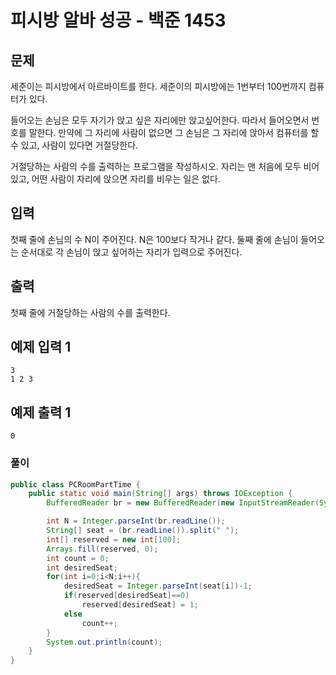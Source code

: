 # 피시방 알바 성공 - 백준 1453

## 문제

세준이는 피시방에서 아르바이트를 한다. 세준이의 피시방에는 1번부터 100번까지 컴퓨터가 있다.

들어오는 손님은 모두 자기가 앉고 싶은 자리에만 앉고싶어한다. 따라서 들어오면서 번호를 말한다. 만약에 그 자리에 사람이 없으면 그 손님은 그 자리에 앉아서 컴퓨터를 할 수 있고, 사람이 있다면 거절당한다.

거절당하는 사람의 수를 출력하는 프로그램을 작성하시오. 자리는 맨 처음에 모두 비어있고, 어떤 사람이 자리에 앉으면 자리를 비우는 일은 없다.

## 입력

첫째 줄에 손님의 수 N이 주어진다. N은 100보다 작거나 같다. 둘째 줄에 손님이 들어오는 순서대로 각 손님이 앉고 싶어하는 자리가 입력으로 주어진다.

## 출력

첫째 줄에 거절당하는 사람의 수를 출력한다.

## 예제 입력 1 

```
3
1 2 3
```

## 예제 출력 1 

```
0
```

### 풀이

```java
public class PCRoomPartTime {
    public static void main(String[] args) throws IOException {
        BufferedReader br = new BufferedReader(new InputStreamReader(System.in));

        int N = Integer.parseInt(br.readLine());
        String[] seat = (br.readLine()).split(" ");
        int[] reserved = new int[100];
        Arrays.fill(reserved, 0);
        int count = 0;
        int desiredSeat;
        for(int i=0;i<N;i++){
            desiredSeat = Integer.parseInt(seat[i])-1;
            if(reserved[desiredSeat]==0)
                reserved[desiredSeat] = 1;
            else
                count++;
        }
        System.out.println(count);
    }
}
```

